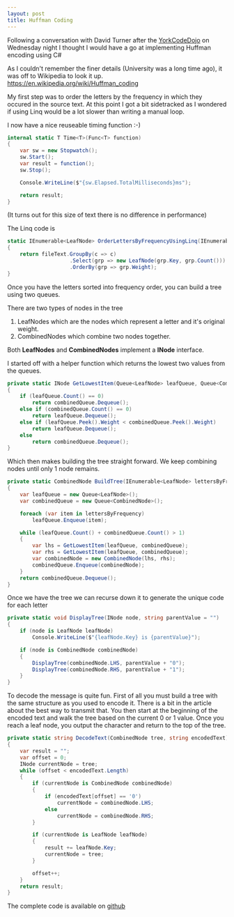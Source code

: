 ```yaml
---
layout: post
title: Huffman Coding
---
```


Following a conversation with David Turner after the [YorkCodeDojo](https://meetup.com/YorkCodeDojo) on Wednesday night I thought I would have a go at implementing Huffman encoding using C#

As I couldn't remember the finer details (University was a long time ago),  it was off to Wikipedia to look it up. https://en.wikipedia.org/wiki/Huffman_coding

My first step was to order the letters by the frequency in which they occured in the source text.  At this point I got a bit sidetracked as I wondered if using Linq would be a lot slower than writing a manual loop.

I now have a nice reuseable timing function :-)

```c#
internal static T Time<T>(Func<T> function)
{
    var sw = new Stopwatch();
    sw.Start();
    var result = function();
    sw.Stop();

    Console.WriteLine($"{sw.Elapsed.TotalMilliseconds}ms");

    return result;
}
```
(It turns out for this size of text there is no difference in performance)


The Linq code is 

```c#
static IEnumerable<LeafNode> OrderLettersByFrequencyUsingLinq(IEnumerable<char> fileText)
{
    return fileText.GroupBy(c => c)
                    .Select(grp => new LeafNode(grp.Key, grp.Count()))
                    .OrderBy(grp => grp.Weight);
}
```

Once you have the letters sorted into frequency order,  you can build a tree using two queues.

There are two types of nodes in the tree
1.  LeafNodes which are the nodes which represent a letter and it's original weight.  
2.  CombinedNodes which combine two nodes together.

Both __LeafNodes__ and __CombinedNodes__ implement a __INode__ interface.


I started off with a helper function which returns the lowest two values from the queues.

```c#
private static INode GetLowestItem(Queue<LeafNode> leafQueue, Queue<CombinedNode> combinedQueue)
{
    if (leafQueue.Count() == 0)
        return combinedQueue.Dequeue();
    else if (combinedQueue.Count() == 0)
        return leafQueue.Dequeue();
    else if (leafQueue.Peek().Weight < combinedQueue.Peek().Weight)
        return leafQueue.Dequeue();
    else
        return combinedQueue.Dequeue();
}
```

Which then makes building the tree straight forward.  We keep combining nodes until only 1 node remains.
```c#
private static CombinedNode BuildTree(IEnumerable<LeafNode> lettersByFrequency)
{
    var leafQueue = new Queue<LeafNode>();
    var combinedQueue = new Queue<CombinedNode>();

    foreach (var item in lettersByFrequency)
        leafQueue.Enqueue(item);

    while (leafQueue.Count() + combinedQueue.Count() > 1)
    {
        var lhs = GetLowestItem(leafQueue, combinedQueue);
        var rhs = GetLowestItem(leafQueue, combinedQueue);
        var combinedNode = new CombinedNode(lhs, rhs);
        combinedQueue.Enqueue(combinedNode);
    }
    return combinedQueue.Dequeue();
}
```

Once we have the tree we can recurse down it to generate the unique code for each letter
```c#
private static void DisplayTree(INode node, string parentValue = "")
{
    if (node is LeafNode leafNode)
        Console.WriteLine($"{leafNode.Key} is {parentValue}");

    if (node is CombinedNode combinedNode)
    {
        DisplayTree(combinedNode.LHS, parentValue + "0");
        DisplayTree(combinedNode.RHS, parentValue + "1");
    }
}
```


To decode the message is quite fun.  First of all you must build a tree with the same structure as you used to encode it.  There is a bit in the article about the best way to transmit that. You then start at the beginning of the encoded text and walk the tree based on the current 0 or 1 value.  Once you reach a leaf node, you output the character and return to the top of the tree.

```c#
private static string DecodeText(CombinedNode tree, string encodedText)
{
    var result = "";
    var offset = 0;
    INode currentNode = tree;
    while (offset < encodedText.Length)
    {
        if (currentNode is CombinedNode combinedNode)
        {
            if (encodedText[offset] == '0')
                currentNode = combinedNode.LHS;
            else
                currentNode = combinedNode.RHS;
        }

        if (currentNode is LeafNode leafNode)
        {
            result += leafNode.Key;
            currentNode = tree;
        }

        offset++;
    }
    return result;
}

```

The complete code is available on [github](https://github.com/DavidBetteridge/HuffmanCoding) 
